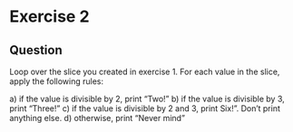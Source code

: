# Exercise 2

## Question
Loop over the slice you created in exercise 1. For each value in the slice, apply the following rules:

a) if the value is divisible by 2, print “Two!”
b) if the value is divisible by 3, print “Three!”
c) if the value is divisible by 2 and 3, print Six!”. Don’t print anything else.
d) otherwise, print “Never mind”